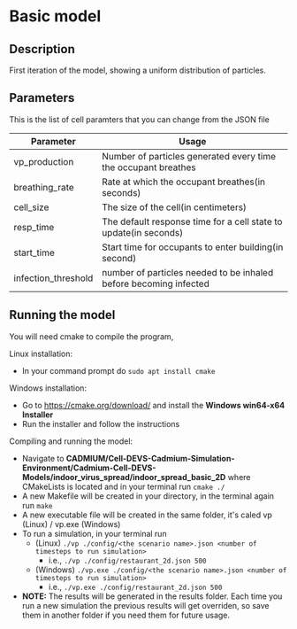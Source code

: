 # Basic model

## Description
First iteration of the model, showing a uniform distribution of particles.

## Parameters
This is the list of cell paramters that you can change from the JSON file

| Parameter            | Usage                                                                                                        |
|----------------------|--------------------------------------------------------------------------------------------------------------|
| vp_production        | Number of particles generated every time the occupant breathes                                               |
| breathing_rate       | Rate at which the occupant breathes(in seconds)                                                              |
| cell_size            | The size of the cell(in centimeters)                                                                         |
| resp_time            | The default response time for a cell state to update(in seconds)                                             |
| start_time           | Start time for occupants to enter building(in second)                                                        |
| infection_threshold  | number of particles needed to be inhaled before becoming infected                                            |

## Running the model
You will need cmake to compile the program,

Linux installation:
- In your command prompt do `sudo apt install cmake`

Windows installation:
- Go to https://cmake.org/download/ and install the **Windows win64-x64 Installer**
- Run the installer and follow the instructions

Compiling and running the model:
- Navigate to **CADMIUM/Cell-DEVS-Cadmium-Simulation-Environment/Cadmium-Cell-DEVS-Models/indoor_virus_spread/indoor_spread_basic_2D** where CMakeLists is located and in your terminal run `cmake ./`
- A new Makefile will be created in your directory, in the terminal again run `make`
- A new executable file will be created in the same folder, it's caled vp (Linux) / vp.exe (Windows)
- To run a simulation, in your terminal run 
  - (Linux) `./vp ./config/<the scenario name>.json <number of timesteps to run simulation>`
    - i.e., `./vp ./config/restaurant_2d.json 500`
  - (Windows) `./vp.exe ./config/<the scenario name>.json <number of timesteps to run simulation>`
    - i.e., `./vp.exe ./config/restaurant_2d.json 500`
- **NOTE:** The results will be generated in the results folder. Each time you run a new simulation the previous results will get overriden, so save them in another folder if you need them for future usage.

